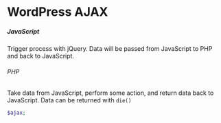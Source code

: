 # WordPress AJAX

##### JavaScript
Trigger process with jQuery. Data will be passed from JavaScript to PHP and back to JavaScript.

###### PHP
Take data from JavaScript, perform some action, and return data back to JavaScript.
Data can be returned with `die()`
```php
$ajax;
```
